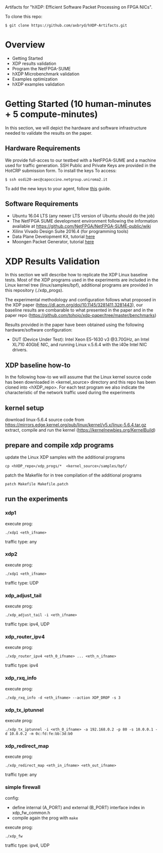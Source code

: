 Artifacts for "hXDP: Efficient Software Packet Processing on FPGA NICs".

To clone this repo:
```(bash)
$ git clone https://github.com/axbryd/hXDP-Artifacts.git
```

# Overview
* Getting Started 
* XDP results validation
* Program the NetFPGA-SUME 
* hXDP Microbenchmark validation
* Examples optimization
* hXDP examples validation

# Getting Started (10 human-minutes + 5 compute-minutes)
In this section, we will depict the hardware and software infrastructure needed to validate the results on the paper.

## Hardware Requirements
We provide full-acces to our testbed with a NetFPGA-SUME and a machine used for traffic generation. SSH Public and Private Keys are provided in the HotCRP submission form. To install the keys
To access:
```(bash)
$ ssh osdi20-aec@capoccino.netgroup.uniroma2.it
```
To add the new keys to your agent, follow [this](https://www.ssh.com/ssh/add) guide.

## Software Requirements
* Ubuntu 16.04 LTS (any newer LTS version of Ubuntu should do the job)
* The NetFPGA SUME development environment following the information available at https://github.com/NetFPGA/NetFPGA-SUME-public/wiki
* Xilinx Vivado Design Suite 2016.4 (for programming tools)
* Data Plane Development Kit, tutorial [here](https://doc.dpdk.org/guides/linux_gsg/intro.html)
* Moongen Packet Generator, tutorial [here](https://github.com/emmericp/MoonGen)

# XDP Results Validation
In this section we will describe how to replicate the XDP Linux baseline tests. 
Most of the XDP programs used in the experiments are included in the Linux kernel tree (linux/samples/bpf), 
additional programs are provided in this repository (./xdp_progs). 

The experimental methodology and configuration follows what proposed in the XDP paper (https://dl.acm.org/doi/10.1145/3281411.3281443), 
our baseline results are combarable to what presented in the paper and in the paper repo (https://github.com/tohojo/xdp-paper/tree/master/benchmarks)

Results provided in the paper have been obtained using the following hardware/software configuration:

* DUT (Device Under Test): Intel Xeon E5-1630 v3 @3.70GHz, an Intel XL710 40GbE NIC, and running Linux v.5.6.4 with the i40e Intel NIC drivers. 

## XDP baseline how-to

In the following how-to we will assume that the Linux kernel source code has been downloaded in <kernel_source> directory and this repo has been cloned into <hXDP_repo>. For each test program we also indicate the characteristic of the network traffic used during the experiments 

## kernel setup

download linux-5.6.4 source code from https://mirrors.edge.kernel.org/pub/linux/kernel/v5.x/linux-5.6.4.tar.gz
extract, compile and run the kernel (https://kernelnewbies.org/KernelBuild)

## prepare and compile xdp programs

update the Linux XDP samples with the additional programs

```
cp <hXDP_repo>/xdp_progs/*  <kernel_source>/samples/bpf/
```

patch the Makefile for in tree compilation of the additional programs   

```
patch Makefile Makefile.patch
```

## run the experiments

### xdp1

execute prog:
```
./xdp1 <eth_ifname>
```
traffic type: any

### xdp2 

execute prog:
```
./xdp1 <eth_ifname>
```
traffic type: UDP

### xdp_adjust_tail 

execute prog:
```
./xdp_adjust_tail -i <eth_ifname>
```
traffic type: ipv4, UDP

### xdp_router_ipv4

execute prog:
```
./xdp_router_ipv4 <eth_0_ifname> ... <eth_n_ifname>
```
traffic type: ipv4

### xdp_rxq_info 

execute prog:
```
./xdp_rxq_info -d <eth_ifname> --action XDP_DROP -s 3
```

### xdp_tx_iptunnel

execute prog:
```
./xdp_tx_iptunnel -i <eth_0_ifname> -a 192.168.0.2 -p 80 -s 10.0.0.1 -d 10.0.0.2 -m 0c:fd:fe:bb:3d:b0
```
### xdp_redirect_map
execute prog:
```
./xdp_redirect_map <eth_in_ifname> <eth_out_ifname> 
```
traffic type: any

### simple firewall

config:
* define internal (A_PORT) and external (B_PORT) interface index in xdp_fw_common.h 
* compile again the prog with ```make```

execute prog:
```
./xdp_fw
```
traffic type: ipv4, UDP
